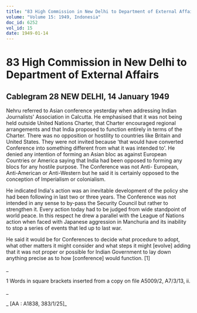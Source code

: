 ```yaml
---
title: "83 High Commission in New Delhi to Department of External Affairs"
volume: "Volume 15: 1949, Indonesia"
doc_id: 6252
vol_id: 15
date: 1949-01-14
---
```


# 83 High Commission in New Delhi to Department of External Affairs

## Cablegram 28 NEW DELHI, 14 January 1949

Nehru referred to Asian conference yesterday when addressing Indian Journalists' Association in Calcutta. He emphasised that it was not being held outside United Nations Charter, that Charter encouraged regional arrangements and that India proposed to function entirely in terms of the Charter. There was no opposition or hostility to countries like Britain and United States. They were not invited because 'that would have converted Conference into something different from what it was intended to'. He denied any intention of forming an Asian bloc as against European Countries or America saying that India had been opposed to forming any blocs for any hostile purpose. The Conference was not Anti- European, Anti-American or Anti-Western but he said it is certainly opposed to the conception of Imperialism or colonialism.

He indicated India's action was an inevitable development of the policy she had been following in last two or three years. The Conference was not intended in any sense to by-pass the Security Council but rather to strengthen it. Every action today had to be judged from wide standpoint of world peace. In this respect he drew a parallel with the League of Nations action when faced with Japanese aggression in Manchuria and its inability to stop a series of events that led up to last war.

He said it would be for Conferences to decide what procedure to adopt, what other matters it might consider and what steps it might [evolve] adding that it was not proper or possible for Indian Government to lay down anything precise as to how [conference] would function. [1]

_

1 Words in square brackets inserted from a copy on file A5009/2, A7/3/13, ii.

_

_ [AA : A1838, 383/1/25]_
